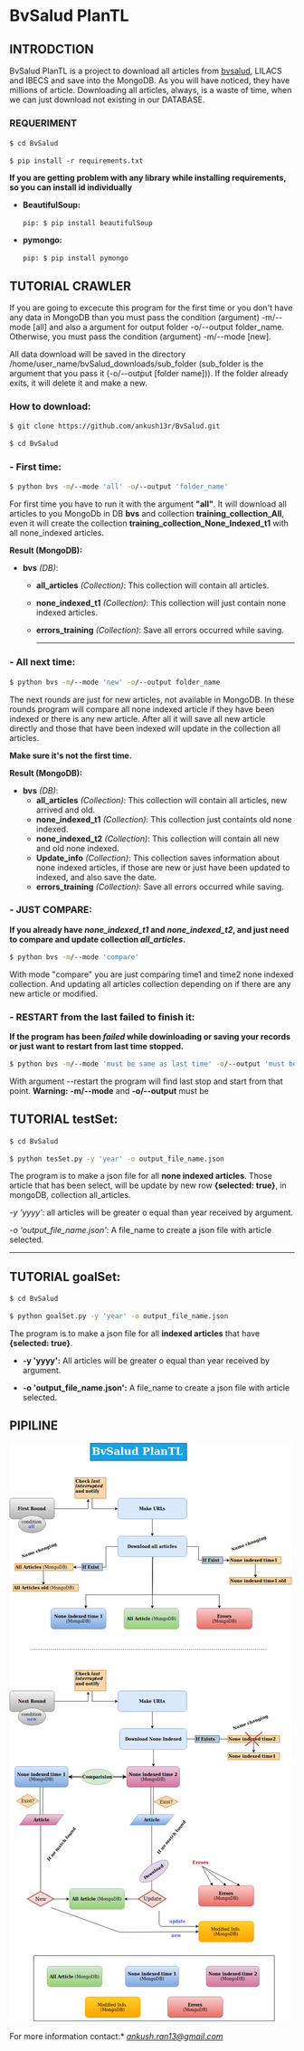 # BvSalud PlanTL

## INTRODCTION
BvSalud PlanTL is a project to download all articles from [bvsalud](http://pesquisa.bvsalud.org/portal/), LILACS and IBECS and save into the MongoDB. As you will have noticed, they have millions of article.
Downloading all articles, always, is a waste of time, when we can just download not existing in our DATABASE.

### REQUERIMENT

`$ cd BvSalud`

`$ pip install -r requirements.txt`

**If you are getting problem with any library while installing requirements, so you can install id individually**

- **BeautifulSoup:**

    `pip: $ pip install beautifulSoup`
    
    
- **pymongo:**

    `pip: $ pip install pymongo`

## TUTORIAL CRAWLER
If you are going to excecute this program for the first time or you don't have any data in MongoDB than you must pass the condition (argument) -m/--mode \[all\] and also a argument for output folder -o/--output folder_name.
Otherwise, you must pass the condition (argument) -m/--mode \[new\].

All data download will be saved in the directory /home/user_name/bvSalud_downloads/sub_folder (sub_folder is the argument that you pass it (-o/--output  \[folder name\])).
If the folder already exits, it will delete it and make a new.

### How to download:
```bash
$ git clone https://github.com/ankush13r/BvSalud.git
```

```bash
$ cd BvSalud
```
### - First time:
```bash
$ python bvs -m/--mode 'all' -o/--output 'folder_name' 

```

For first time you have to run it with the argument **"all"**. It will download all articles to you MongoDb in DB **bvs** and collection **training_collection_All**, even it will create the collection **training_collection_None_Indexed_t1** with all none_indexed articles.
    
**Result (MongoDB):**

- **bvs** *(DB)*:
    - **all_articles** *(Collection)*:  This collection will contain all articles.
    - **none_indexed_t1** *(Collection)*:  This collection will just contain none indexed articles.
    - **errors_training** *(Collection)*: Save all errors occurred while saving.

       ---------------------------------------------------- 
### - All next time:
```bash
$ python bvs -m/--mode 'new' -o/--output folder_name 

```
The next rounds are just for new articles, not available in MongoDB. In these rounds program will compare all none indexed article if they have been indexed or there is any new article. 
After all it will save all new article directly and those that have been indexed will update in the collection all articles.

**Make sure it's not the first time.**


**Result (MongoDB):**
- **bvs** *(DB)*:
    - **all_articles** *(Collection)*:  This collection will contain all articles, new arrived and old.
    - **none_indexed_t1** *(Collection)*:  This collection just containts old none indexed. 
    - **none_indexed_t2** *(Collection)*:  This collection will contain all new and old none indexed.
    - **Update_info** *(Collection)*: This collection saves information about none indexed articles, if those are new or just have been updated to indexed, and also save the date.
    - **errors_training** *(Collection)*: Save all errors occurred while saving. 

### - JUST COMPARE: 
**If you already have *none_indexed_t1* and *none_indexed_t2*, and just need to compare and update collection *all_articles*.**

```bash
$ python bvs -m/--mode 'compare'

```
With mode "compare" you are just comparing time1 and time2 none indexed collection. And updating all articles collection depending on if there are any new article or modified.

### - RESTART from the last failed to finish it: 
**If the program has been *failed* while dowinloading or saving your records or just want to restart from last time stopped.**
```bash
$ python bvs -m/--mode 'must be same as last time' -o/--output 'must be same as last time' --restare

```
With argument --restart the program will find last stop and start from that point. **Warning:** **-m/--mode** and **-o/--output** must be 


## TUTORIAL testSet:
```bash
$ cd BvSalud
```

```bash
$ python tesSet.py -y 'year' -o output_file_name.json

```

The program is to make a json file for all **none indexed articles**. Those article that has been select, will be update by new row **{selected: true}**, in mongoDB, collection all_articles.

*-y 'yyyy'*: all articles will be greater o equal than year received by argument.

*-o 'output_file_name.json'*: A file_name to create a json file with article selected.

-----------------------------------------------------------------------
## TUTORIAL goalSet:
```bash
$ cd BvSalud
```

```bash
$ python goalSet.py -y 'year' -o output_file_name.json

```

The program is to make a json file for all **indexed articles** that have **{selected: true}**.

- **-y 'yyyy':** All articles will be greater o equal than year received by argument.

- **-o 'output_file_name.json':**  A file_name to create a json file with article selected.


## PIPILINE

![Pipeline](pics/pipeline.png)

 
For more information contact:* *ankush.ran13@gmail.com*




